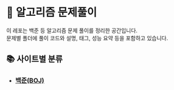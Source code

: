 # 🧠 알고리즘 문제풀이

이 레포는 백준 등 알고리즘 문제 풀이를 정리한 공간입니다.  
문제별 폴더에 풀이 코드와 설명, 태그, 성능 요약 등을 포함하고 있습니다.

## 📚 사이트별 분류

- ### [백준(BOJ)](./baekjoon)
